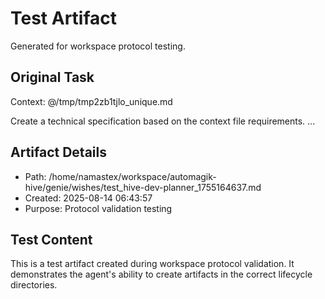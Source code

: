# Test Artifact

Generated for workspace protocol testing.

## Original Task

Context: @/tmp/tmp2zb1tjlo_unique.md

Create a technical specification based on the context file requirements.
...

## Artifact Details
- Path: /home/namastex/workspace/automagik-hive/genie/wishes/test_hive-dev-planner_1755164637.md
- Created: 2025-08-14 06:43:57
- Purpose: Protocol validation testing

## Test Content
This is a test artifact created during workspace protocol validation.
It demonstrates the agent's ability to create artifacts in the correct
lifecycle directories.
